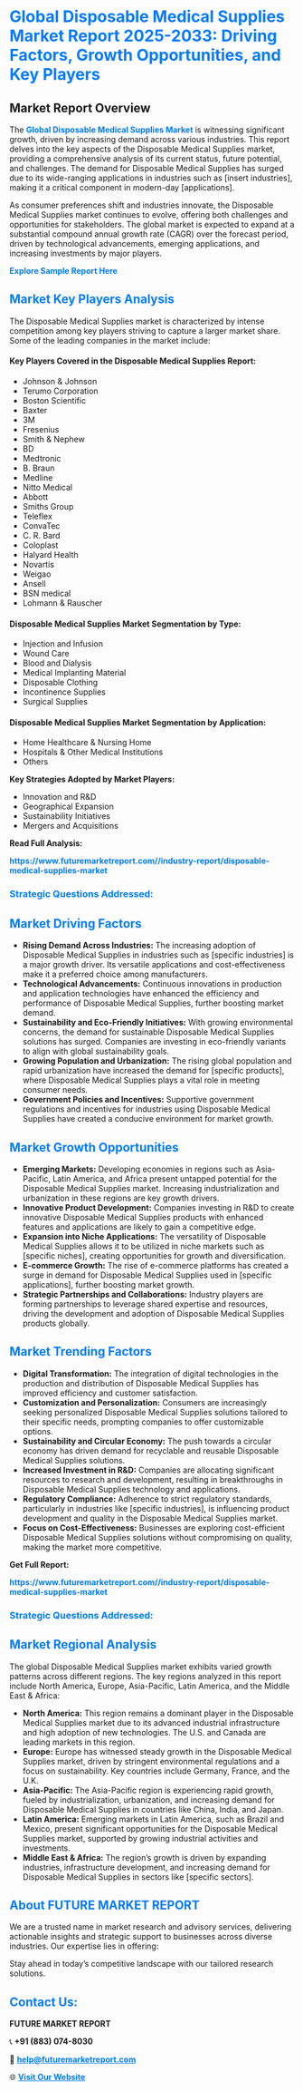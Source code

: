 <h1 style="color: #007BFF;">Global Disposable Medical Supplies Market Report 2025-2033: Driving Factors, Growth Opportunities, and Key Players</h1>

<section id="overview">
<h2>Market Report Overview</h2>
<p>The <a href="https://www.futuremarketreport.com//industry-report/disposable-medical-supplies-market" style="color: #007BFF; text-decoration: none;"><strong>Global Disposable Medical Supplies Market</strong></a> is witnessing significant growth, driven by increasing demand across various industries. This report delves into the key aspects of the Disposable Medical Supplies market, providing a comprehensive analysis of its current status, future potential, and challenges. The demand for Disposable Medical Supplies has surged due to its wide-ranging applications in industries such as [insert industries], making it a critical component in modern-day [applications].</p>
<p>As consumer preferences shift and industries innovate, the Disposable Medical Supplies market continues to evolve, offering both challenges and opportunities for stakeholders. The global market is expected to expand at a substantial compound annual growth rate (CAGR) over the forecast period, driven by technological advancements, emerging applications, and increasing investments by major players.</p>
</section>

<section id="overview">
<p><a href="https://www.futuremarketreport.com//request-sample/reportId=80480" style="color: #007BFF; text-decoration: none;"><strong>Explore Sample Report Here</strong></a></p>
</section>

<section id="key-players">
<h2 style="color: #007BFF;">Market Key Players Analysis</h2>
<p>The Disposable Medical Supplies market is characterized by intense competition among key players striving to capture a larger market share. Some of the leading companies in the market include:</p>
<h4>Key Players Covered in the Disposable Medical Supplies Report:</h4>
<ul><li>Johnson &amp; Johnson</li><li>Terumo Corporation</li><li>Boston Scientific</li><li>Baxter</li><li>3M</li><li>Fresenius</li><li>Smith &amp; Nephew</li><li>BD</li><li>Medtronic</li><li>B. Braun</li><li>Medline</li><li>Nitto Medical</li><li>Abbott</li><li>Smiths Group</li><li>Teleflex</li><li>ConvaTec</li><li>C. R. Bard</li><li>Coloplast</li><li>Halyard Health</li><li>Novartis</li><li>Weigao</li><li>Ansell</li><li>BSN medical</li><li>Lohmann &amp; Rauscher</li></ul>
<h4>Disposable Medical Supplies Market Segmentation by Type:</h4>
<ul><li>Injection and Infusion</li><li>Wound Care</li><li>Blood and Dialysis</li><li>Medical Implanting Material</li><li>Disposable Clothing</li><li>Incontinence Supplies</li><li>Surgical Supplies</li></ul>

<h4>Disposable Medical Supplies Market Segmentation by Application:</h4>
<ul><li>Home Healthcare &amp; Nursing Home</li><li>Hospitals &amp; Other Medical Institutions</li><li>Others</li></ul>
<p><strong>Key Strategies Adopted by Market Players:</strong></p>
<ul>
<li>Innovation and R&D</li>
<li>Geographical Expansion</li>
<li>Sustainability Initiatives</li>
<li>Mergers and Acquisitions</li>
</ul>
</section>

<section>
<p><strong>Read Full Analysis: </strong></p><a href="https://www.futuremarketreport.com//industry-report/disposable-medical-supplies-market" style="color: #007BFF; text-decoration: none;"><strong>https://www.futuremarketreport.com//industry-report/disposable-medical-supplies-market</strong></a>
<h3 style="color: #007BFF;">Strategic Questions Addressed:</h3>
</section>

<section id="driving-factors">
<h2 style="color: #007BFF;">Market Driving Factors</h2>
<ul>
<li><strong>Rising Demand Across Industries:</strong> The increasing adoption of Disposable Medical Supplies in industries such as [specific industries] is a major growth driver. Its versatile applications and cost-effectiveness make it a preferred choice among manufacturers.</li>
<li><strong>Technological Advancements:</strong> Continuous innovations in production and application technologies have enhanced the efficiency and performance of Disposable Medical Supplies, further boosting market demand.</li>
<li><strong>Sustainability and Eco-Friendly Initiatives:</strong> With growing environmental concerns, the demand for sustainable Disposable Medical Supplies solutions has surged. Companies are investing in eco-friendly variants to align with global sustainability goals.</li>
<li><strong>Growing Population and Urbanization:</strong> The rising global population and rapid urbanization have increased the demand for [specific products], where Disposable Medical Supplies plays a vital role in meeting consumer needs.</li>
<li><strong>Government Policies and Incentives:</strong> Supportive government regulations and incentives for industries using Disposable Medical Supplies have created a conducive environment for market growth.</li>
</ul>
</section>

<section id="growth-opportunities">
<h2 style="color: #007BFF;">Market Growth Opportunities</h2>
<ul>
<li><strong>Emerging Markets:</strong> Developing economies in regions such as Asia-Pacific, Latin America, and Africa present untapped potential for the Disposable Medical Supplies market. Increasing industrialization and urbanization in these regions are key growth drivers.</li>
<li><strong>Innovative Product Development:</strong> Companies investing in R&D to create innovative Disposable Medical Supplies products with enhanced features and applications are likely to gain a competitive edge.</li>
<li><strong>Expansion into Niche Applications:</strong> The versatility of Disposable Medical Supplies allows it to be utilized in niche markets such as [specific niches], creating opportunities for growth and diversification.</li>
<li><strong>E-commerce Growth:</strong> The rise of e-commerce platforms has created a surge in demand for Disposable Medical Supplies used in [specific applications], further boosting market growth.</li>
<li><strong>Strategic Partnerships and Collaborations:</strong> Industry players are forming partnerships to leverage shared expertise and resources, driving the development and adoption of Disposable Medical Supplies products globally.</li>
</ul>
</section>

<section id="trending-factors">
<h2 style="color: #007BFF;">Market Trending Factors</h2>
<ul>
<li><strong>Digital Transformation:</strong> The integration of digital technologies in the production and distribution of Disposable Medical Supplies has improved efficiency and customer satisfaction.</li>
<li><strong>Customization and Personalization:</strong> Consumers are increasingly seeking personalized Disposable Medical Supplies solutions tailored to their specific needs, prompting companies to offer customizable options.</li>
<li><strong>Sustainability and Circular Economy:</strong> The push towards a circular economy has driven demand for recyclable and reusable Disposable Medical Supplies solutions.</li>
<li><strong>Increased Investment in R&D:</strong> Companies are allocating significant resources to research and development, resulting in breakthroughs in Disposable Medical Supplies technology and applications.</li>
<li><strong>Regulatory Compliance:</strong> Adherence to strict regulatory standards, particularly in industries like [specific industries], is influencing product development and quality in the Disposable Medical Supplies market.</li>
<li><strong>Focus on Cost-Effectiveness:</strong> Businesses are exploring cost-efficient Disposable Medical Supplies solutions without compromising on quality, making the market more competitive.</li>
</ul>
</section>

<section>
<p><strong>Get Full Report: </strong></p><a href="https://www.futuremarketreport.com//industry-report/disposable-medical-supplies-market" style="color: #007BFF; text-decoration: none;"><strong>https://www.futuremarketreport.com//industry-report/disposable-medical-supplies-market</strong></a>
<h3 style="color: #007BFF;">Strategic Questions Addressed:</h3>
</section>


<section id="regional-analysis">
<h2 style="color: #007BFF;">Market Regional Analysis</h2>
<p>The global Disposable Medical Supplies market exhibits varied growth patterns across different regions. The key regions analyzed in this report include North America, Europe, Asia-Pacific, Latin America, and the Middle East & Africa:</p>
<ul>
<li><strong>North America:</strong> This region remains a dominant player in the Disposable Medical Supplies market due to its advanced industrial infrastructure and high adoption of new technologies. The U.S. and Canada are leading markets in this region.</li>
<li><strong>Europe:</strong> Europe has witnessed steady growth in the Disposable Medical Supplies market, driven by stringent environmental regulations and a focus on sustainability. Key countries include Germany, France, and the U.K.</li>
<li><strong>Asia-Pacific:</strong> The Asia-Pacific region is experiencing rapid growth, fueled by industrialization, urbanization, and increasing demand for Disposable Medical Supplies in countries like China, India, and Japan.</li>
<li><strong>Latin America:</strong> Emerging markets in Latin America, such as Brazil and Mexico, present significant opportunities for the Disposable Medical Supplies market, supported by growing industrial activities and investments.</li>
<li><strong>Middle East & Africa:</strong> The region’s growth is driven by expanding industries, infrastructure development, and increasing demand for Disposable Medical Supplies in sectors like [specific sectors].</li>
</ul>
</section>

<footer>
<h2 style="color: #007BFF;">About FUTURE MARKET REPORT</h2>
<p>We are a trusted name in market research and advisory services, delivering actionable insights and strategic support to businesses across diverse industries. Our expertise lies in offering:</p>

<p>Stay ahead in today’s competitive landscape with our tailored research solutions.</p>

<h2 style="color: #007BFF;">Contact Us:</h2>
<p><strong>FUTURE MARKET REPORT</strong></p>
<p>📞 <strong>+91 (883) 074-8030</strong></p>
<p>📧 <strong><a href="mailto:help@futuremarketreport.com" style="color: #007BFF;">help@futuremarketreport.com</a></strong></p>
<p>🌐 <strong><a href="https://www.futuremarketreport.com/" style="color: #007BFF;">Visit Our Website</a></strong></p>
</footer>
